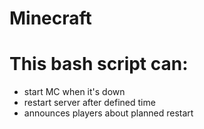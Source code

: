 # Minecraft
# This bash script can:
- start MC when it's down
- restart server after defined time
- announces players about planned restart

